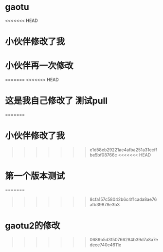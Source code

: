 # gaotu
<<<<<<< HEAD
# 小伙伴修改了我

# 小伙伴再一次修改
=======
<<<<<<< HEAD

# 这是我自己修改了 测试pull
=======
# 小伙伴修改了我
>>>>>>> e1d58eb29221ae4afba251a31ecffbe5bf08766c
<<<<<<< HEAD

# 第一个版本测试
=======
>>>>>>> 8cfa157c58042b6c4f1cada8ae76afb39878e3b3
# gaotu2的修改
>>>>>>> 0689b5d3f50766284b39d7a8a7edece740c4611e

